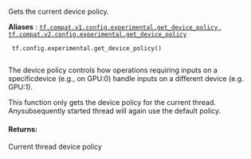 Gets the current device policy.

**Aliases** : [ `tf.compat.v1.config.experimental.get_device_policy` ](/api_docs/python/tf/config/experimental/get_device_policy), [ `tf.compat.v2.config.experimental.get_device_policy` ](/api_docs/python/tf/config/experimental/get_device_policy)

```
 tf.config.experimental.get_device_policy()
 
```

The device policy controls how operations requiring inputs on a specificdevice (e.g., on GPU:0) handle inputs on a different device (e.g. GPU:1).

This function only gets the device policy for the current thread. Anysubsequently started thread will again use the default policy.

#### Returns:
Current thread device policy

